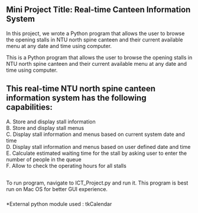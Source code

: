 ## Mini Project Title: Real-time Canteen Information System
In this project, we wrote a Python program that allows the user to browse the opening stalls in NTU north spine canteen and their current available menu at any date and time using computer. 

This is a Python program that allows the user to browse the opening stalls in NTU north spine canteen and their current available menu at any date and time using computer. 

## This real-time NTU north spine canteen information system has the following capabilities:  
A. Store and display stall information  
B. Store and display stall menus  
C. Display stall information and menus based on current system date and
time  
D. Display stall information and menus based on user defined date and time  
E. Calculate estimated waiting time for the stall by asking user to enter the
number of people in the queue  
F. Allow to check the operating hours for all stalls  

##
To run program, navigate to ICT_Project.py and run it. 
This program is best run on Mac OS for better GUI experience.  

###
*External python module used : tkCalendar
